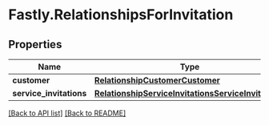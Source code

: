 # Fastly.RelationshipsForInvitation

## Properties

Name | Type | Description | Notes
------------ | ------------- | ------------- | -------------
**customer** | [**RelationshipCustomerCustomer**](RelationshipCustomerCustomer.md) |  | [optional] 
**service_invitations** | [**RelationshipServiceInvitationsServiceInvitations**](RelationshipServiceInvitationsServiceInvitations.md) |  | [optional] 



[[Back to API list]](../../README.md#endpoints) [[Back to README]](../../README.md)
